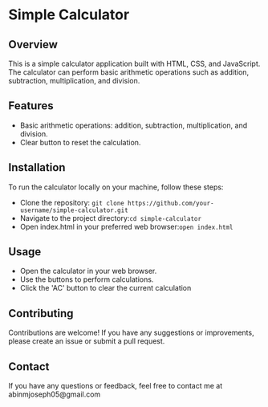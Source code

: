 <h1>Simple Calculator</h1>
<h2>Overview</h2>
<p>This is a simple calculator application built with HTML, CSS, and JavaScript. The calculator can perform basic arithmetic operations such as addition, subtraction, multiplication, and division.</p>
<h2>Features</h2>
<body>
  <ul>
    <li>Basic arithmetic operations: addition, subtraction, multiplication, and division.</li>
    <li>Clear button to reset the calculation.</li>
  </ul>
</body>
<h2>Installation</h2>
<p>To run the calculator locally on your machine, follow these steps:</p>
<body>
  <ul>
  <li>Clone the repository: <code>git clone https://github.com/your-username/simple-calculator.git
</code></li>
<li>Navigate to the project directory:<code>cd simple-calculator
</code></li>
<li>Open index.html in your preferred web browser:<code>open index.html
</code></li>
  </ul>
</body>
<h2>Usage</h2>
<body>
  <ul>
    <li>Open the calculator in your web browser.</li>
  <li>Use the buttons to perform calculations.</li>
    <li>Click the 'AC' button to clear the current calculation</li>
  </ul>
</body>
<h2>Contributing</h2>
<p>Contributions are welcome! If you have any suggestions or improvements, please create an issue or submit a pull request.</p>
<h2>Contact</h2>
<p>If you have any questions or feedback, feel free to contact me at abinmjoseph05@gmail.com</p>
